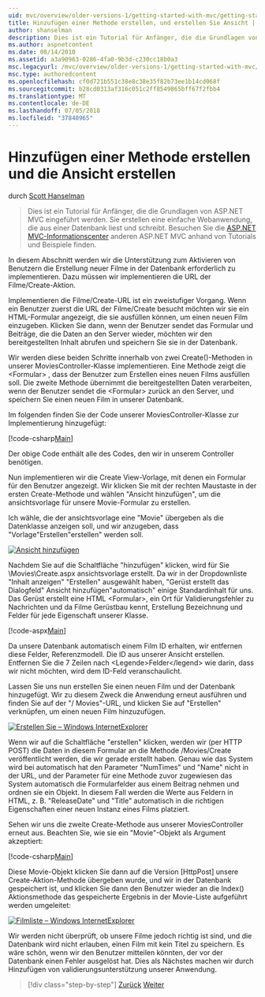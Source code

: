 ```yaml
---
uid: mvc/overview/older-versions-1/getting-started-with-mvc/getting-started-with-mvc-part6
title: Hinzufügen einer Methode erstellen, und erstellen Sie Ansicht | Microsoft-Dokumentation
author: shanselman
description: Dies ist ein Tutorial für Anfänger, die die Grundlagen von ASP.NET MVC eingeführt werden. Erstellen Sie eine einfache Webanwendung, die aus einer Datenbank liest und schreibt.
ms.author: aspnetcontent
ms.date: 08/14/2010
ms.assetid: a3a90963-0286-4fa0-9b3d-c230cc18b0a3
msc.legacyurl: /mvc/overview/older-versions-1/getting-started-with-mvc/getting-started-with-mvc-part6
msc.type: authoredcontent
ms.openlocfilehash: cf0d721b551c38e8c38e35f82b73ee1b14cd068f
ms.sourcegitcommit: b28cd0313af316c051c2ff8549865bff67f2fbb4
ms.translationtype: MT
ms.contentlocale: de-DE
ms.lasthandoff: 07/05/2018
ms.locfileid: "37840965"
---
```

<a name="adding-a-create-method-and-create-view"></a>Hinzufügen einer Methode erstellen und die Ansicht erstellen
====================
durch [Scott Hanselman](https://github.com/shanselman)

> Dies ist ein Tutorial für Anfänger, die die Grundlagen von ASP.NET MVC eingeführt werden. Sie erstellen eine einfache Webanwendung, die aus einer Datenbank liest und schreibt. Besuchen Sie die [ASP.NET MVC-Informationscenter](../../../index.md) anderen ASP.NET MVC anhand von Tutorials und Beispiele finden.


In diesem Abschnitt werden wir die Unterstützung zum Aktivieren von Benutzern die Erstellung neuer Filme in der Datenbank erforderlich zu implementieren. Dazu müssen wir implementieren die URL der Filme/Create-Aktion.

Implementieren die Filme/Create-URL ist ein zweistufiger Vorgang. Wenn ein Benutzer zuerst die URL der Filme/Create besucht möchten wir sie ein HTML-Formular angezeigt, die sie ausfüllen können, um einen neuen Film einzugeben. Klicken Sie dann, wenn der Benutzer sendet das Formular und Beiträge, die die Daten an den Server wieder, möchten wir den bereitgestellten Inhalt abrufen und speichern Sie sie in der Datenbank.

Wir werden diese beiden Schritte innerhalb von zwei Create()-Methoden in unserer MoviesController-Klasse implementieren. Eine Methode zeigt die &lt;Formular&gt; , dass der Benutzer zum Erstellen eines neuen Films ausfüllen soll. Die zweite Methode übernimmt die bereitgestellten Daten verarbeiten, wenn der Benutzer sendet die &lt;Formular&gt; zurück an den Server, und speichern Sie einen neuen Film in unserer Datenbank.

Im folgenden finden Sie der Code unserer MoviesController-Klasse zur Implementierung hinzugefügt:

[!code-csharp[Main](getting-started-with-mvc-part6/samples/sample1.cs)]

Der obige Code enthält alle des Codes, den wir in unserem Controller benötigen.

Nun implementieren wir die Create View-Vorlage, mit denen ein Formular für den Benutzer angezeigt. Wir klicken Sie mit der rechten Maustaste in der ersten Create-Methode und wählen "Ansicht hinzufügen", um die ansichtsvorlage für unsere Movie-Formular zu erstellen.

Ich wähle, die der ansichtsvorlage eine "Movie" übergeben als die Datenklasse anzeigen soll, und wir anzugeben, dass "Vorlage"Erstellen"erstellen" werden soll.

[![Ansicht hinzufügen](getting-started-with-mvc-part6/_static/image2.png)](getting-started-with-mvc-part6/_static/image1.png)

Nachdem Sie auf die Schaltfläche "hinzufügen" klicken, wird für Sie \Movies\Create.aspx ansichtsvorlage erstellt. Da wir in der Dropdownliste "Inhalt anzeigen" "Erstellen" ausgewählt haben, "Gerüst erstellt das Dialogfeld" Ansicht hinzufügen"automatisch" einige Standardinhalt für uns. Das Gerüst erstellt eine HTML &lt;Formular&gt;, ein Ort für Validierungsfehler zu Nachrichten und da Filme Gerüstbau kennt, Erstellung Bezeichnung und Felder für jede Eigenschaft unserer Klasse.

[!code-aspx[Main](getting-started-with-mvc-part6/samples/sample2.aspx)]

Da unsere Datenbank automatisch einem Film ID erhalten, wir entfernen diese Felder, Referenzmodell. Die ID aus unserer Ansicht erstellen. Entfernen Sie die 7 Zeilen nach &lt;Legende&gt;Felder&lt;/legend&gt; wie darin, dass wir nicht möchten, wird dem ID-Feld veranschaulicht.

Lassen Sie uns nun erstellen Sie einen neuen Film und der Datenbank hinzugefügt. Wir zu diesem Zweck die Anwendung erneut ausführen und finden Sie auf der "/ Movies"-URL, und klicken Sie auf "Erstellen" verknüpfen, um einen neuen Film hinzuzufügen.

[![Erstellen Sie – Windows InternetExplorer](getting-started-with-mvc-part6/_static/image4.png)](getting-started-with-mvc-part6/_static/image3.png)

Wenn wir auf die Schaltfläche "erstellen" klicken, werden wir (per HTTP POST) die Daten in diesem Formular an die Methode /Movies/Create veröffentlicht werden, die wir gerade erstellt haben. Genau wie das System wird bei automatisch hat den Parameter "NumTimes" und "Name" nicht in der URL, und der Parameter für eine Methode zuvor zugewiesen das System automatisch die Formularfelder aus einem Beitrag nehmen und ordnen sie ein Objekt. In diesem Fall werden die Werte aus Feldern in HTML, z. B. "ReleaseDate" und "Title" automatisch in die richtigen Eigenschaften einer neuen Instanz eines Films platziert.

Sehen wir uns die zweite Create-Methode aus unserer MoviesController erneut aus. Beachten Sie, wie sie ein "Movie"-Objekt als Argument akzeptiert:

[!code-csharp[Main](getting-started-with-mvc-part6/samples/sample3.cs)]

Diese Movie-Objekt klicken Sie dann auf die Version [HttpPost] unsere Create-Aktion-Methode übergeben wurde, und wir in der Datenbank gespeichert ist, und klicken Sie dann den Benutzer wieder an die Index() Aktionsmethode das gespeicherte Ergebnis in der Movie-Liste aufgeführt werden umgeleitet:

[![Filmliste – Windows InternetExplorer](getting-started-with-mvc-part6/_static/image6.png)](getting-started-with-mvc-part6/_static/image5.png)

Wir werden nicht überprüft, ob unsere Filme jedoch richtig ist sind, und die Datenbank wird nicht erlauben, einen Film mit kein Titel zu speichern. Es wäre schön, wenn wir den Benutzer mitteilen könnten, der vor der Datenbank einen Fehler ausgelöst hat. Dies als Nächstes machen wir durch Hinzufügen von validierungsunterstützung unserer Anwendung.

> [!div class="step-by-step"]
> [Zurück](getting-started-with-mvc-part5.md)
> [Weiter](getting-started-with-mvc-part7.md)
